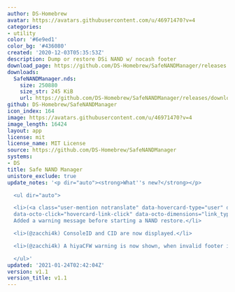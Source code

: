 ```yaml
---
author: DS-Homebrew
avatar: https://avatars.githubusercontent.com/u/46971470?v=4
categories:
- utility
color: '#6e9ed1'
color_bg: '#436080'
created: '2020-12-03T05:35:53Z'
description: Dump or restore DSi NAND w/ nocash footer
download_page: https://github.com/DS-Homebrew/SafeNANDManager/releases
downloads:
  SafeNANDManager.nds:
    size: 250880
    size_str: 245 KiB
    url: https://github.com/DS-Homebrew/SafeNANDManager/releases/download/v1.1/SafeNANDManager.nds
github: DS-Homebrew/SafeNANDManager
icon_index: 164
image: https://avatars.githubusercontent.com/u/46971470?v=4
image_length: 16424
layout: app
license: mit
license_name: MIT License
source: https://github.com/DS-Homebrew/SafeNANDManager
systems:
- DS
title: Safe NAND Manager
unistore_exclude: true
update_notes: '<p dir="auto"><strong>What''s new?</strong></p>

  <ul dir="auto">

  <li>(<a class="user-mention notranslate" data-hovercard-type="user" data-hovercard-url="/users/Epicpkmn11/hovercard"
  data-octo-click="hovercard-link-click" data-octo-dimensions="link_type:self" href="https://github.com/Epicpkmn11">@Epicpkmn11</a>)
  Added a warning message before starting a NAND restore.</li>

  <li>(@zacchi4k) ConsoleID and CID are now displayed.</li>

  <li>(@zacchi4k) A hiyaCFW warning is now shown, when invalid footer is detected.</li>

  </ul>'
updated: '2021-01-24T02:42:04Z'
version: v1.1
version_title: v1.1
---
```

